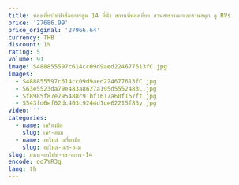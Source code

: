 ```yaml
---
title: ท่องเที่ยวไฟฟ้าสี่ล้อการ์ตูน 14 ที่นั่ง สถานที่ท่องเที่ยว สวนสาธารณะและสวนสนุก ดู RVs
price: '27686.99'
price_original: '27966.64'
currency: THB
discount: 1%
rating: 5
volume: 91
image: S488855597c614cc09d9aed224677613fC.jpg
images:
  - S488855597c614cc09d9aed224677613fC.jpg
  - S63e5523da79e483a8627a195d5552483L.jpg
  - Sf8985f87e795488c91bf1617a60f167ft.jpg
  - S543fd6ef02dc403c9244d1ce62215f83y.jpg
video: ''
categories:
  - name: เครื่องมือ
    slug: เคร-องม
  - name: อะไหล่ เครื่องมือ
    slug: อะไหล-เคร-องม
slug: องเท-ยวไฟฟ-าส-อการ-14
encode: oo7YR3g
lang: th
---
```

  